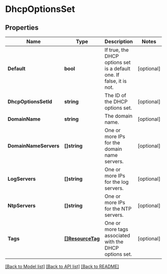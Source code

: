 # DhcpOptionsSet

## Properties

Name | Type | Description | Notes
------------ | ------------- | ------------- | -------------
**Default** | **bool** | If true, the DHCP options set is a default one. If false, it is not. | [optional] 
**DhcpOptionsSetId** | **string** | The ID of the DHCP options set. | [optional] 
**DomainName** | **string** | The domain name. | [optional] 
**DomainNameServers** | **[]string** | One or more IPs for the domain name servers. | [optional] 
**LogServers** | **[]string** | One or more IPs for the log servers. | [optional] 
**NtpServers** | **[]string** | One or more IPs for the NTP servers. | [optional] 
**Tags** | [**[]ResourceTag**](ResourceTag.md) | One or more tags associated with the DHCP options set. | [optional] 

[[Back to Model list]](../README.md#documentation-for-models) [[Back to API list]](../README.md#documentation-for-api-endpoints) [[Back to README]](../README.md)


